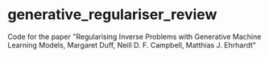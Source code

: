 # generative_regulariser_review
Code for the paper "Regularising Inverse Problems with Generative Machine Learning Models, Margaret Duff, Neill D. F. Campbell, Matthias J. Ehrhardt"
